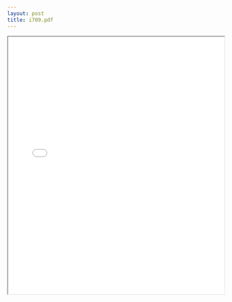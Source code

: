 ```yaml
---
layout: post
title: i709.pdf
---
```


<div class="pdf-container">
<iframe src="/ea/assets/pdfs/i709.pdf" height="600" width="100%" allowFullScreen="true"></iframe>
</div>

